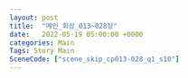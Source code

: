 ```yaml
---
layout: post
title:  "메인_회상_013~028장"
date:   2022-05-19 05:00:00 +0000
categories: Main
Tags: Story Main
SceneCode: ["scene_skip_cp013-028_q1_s10"]
---
```

